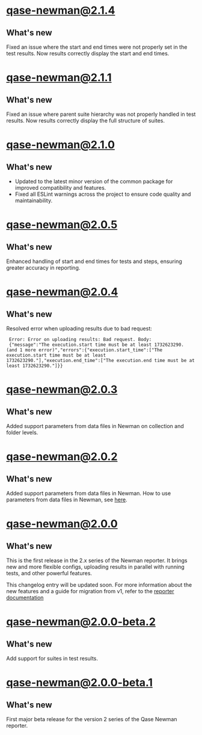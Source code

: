 # qase-newman@2.1.4

## What's new

Fixed an issue where the start and end times were not properly set in the test results. Now results correctly display the
start and end times.

# qase-newman@2.1.1

## What's new

Fixed an issue where parent suite hierarchy was not properly handled in test results. Now results correctly display the
full structure of suites.

# qase-newman@2.1.0

## What's new

- Updated to the latest minor version of the common package for improved compatibility and features.
- Fixed all ESLint warnings across the project to ensure code quality and maintainability.

# qase-newman@2.0.5

## What's new

Enhanced handling of start and end times for tests and steps, ensuring greater accuracy in reporting.

# qase-newman@2.0.4

## What's new

Resolved error when uploading results due to bad request:

```log
 Error: Error on uploading results: Bad request. Body: 
 {"message":"The execution.start time must be at least 1732623290. (and 1 more error)","errors":{"execution.start_time":["The execution.start time must be at least 1732623290."],"execution.end_time":["The execution.end time must be at least 1732623290."]}}
```

# qase-newman@2.0.3

## What's new

Added support parameters from data files in Newman on collection and folder levels.

# qase-newman@2.0.2

## What's new

Added support parameters from data files in Newman.
How to use parameters from data files in Newman, see [here](./docs/usage.md).

# qase-newman@2.0.0

## What's new

This is the first release in the 2.x series of the Newman reporter.
It brings new and more flexible configs, uploading results in parallel with running tests,
and other powerful features.

This changelog entry will be updated soon.
For more information about the new features and a guide for migration from v1, refer to the
[reporter documentation](https://github.com/qase-tms/qase-javascript/tree/main/qase-newman#readme)

# qase-newman@2.0.0-beta.2

## What's new

Add support for suites in test results.

# qase-newman@2.0.0-beta.1

## What's new

First major beta release for the version 2 series of the Qase Newman reporter.
